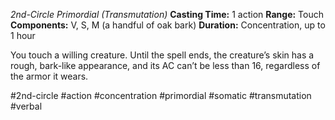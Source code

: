 *2nd-Circle Primordial (Transmutation)*
**Casting Time:** 1 action
**Range:** Touch
**Components:** V, S, M (a handful of oak bark)
**Duration:** Concentration, up to 1 hour

You touch a willing creature. Until the spell ends, the creature’s skin has a rough, bark-like appearance, and its AC can’t be less than 16, regardless of the armor it wears.

#2nd-circle #action #concentration #primordial #somatic #transmutation #verbal
